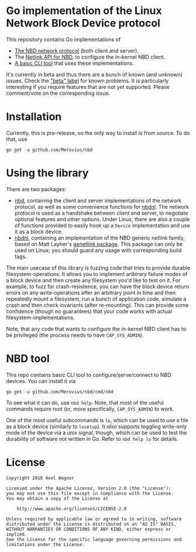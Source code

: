 # Go implementation of the Linux Network Block Device protocol

This repository contains Go implementations of

* [The NBD network protocol][nbd-proto] (both client and server).
* The [Netlink API for NBD][nbd-netlink-h], to configure the in-kernel NBD
  client.
* [A basic CLI tool][nbd-tool] that uses these implementations.

It's currently in beta and thus there are a bunch of known (and unknown)
issues. Check the ["beta" label][beta-issues] for known problems. It is
particularly interesting if you require features that are not yet supported.
Please comment/vote on the corresponding issue.

# Installation

Currently, this is pre-release, so the onlý way to install is from source. To
do that, use

```
go get -u github.com/Merovius/nbd
```

# Using the library

There are two packages:
* [nbd][godoc-nbd], containing the client and server implementations of the
  network protocol, as well as some convenience functions for
  [nbdnl][godoc-nbdnl]. The network protocol is used as a handshake between
  client and server, to negotiate optional features and other options. Under
  Linux, there are also a couple of functions provided to easily hook up a
  `Device` implementation and use it as a block device.
* [nbdnl][godoc-nbdnl], containing an implementation of the NBD generic netlink
  family, based on Matt Layher's [genetlink package][godoc-genetlink]. This
  package can only be used on Linux; you should guard any usage with
  corresponding build tags.

The main usecase of this library is fuzzing code that tries to provide durable
filesystem-operations. It allows you to implement aribtrary failure modes of a
block device and then create any filesystem you'd like to test on it. For
example, to fuzz for crash-resistence, you can have the block device return
errors on any write-operations after an arbitrary point in time and then
repeatedly mount a filesystem, run a bunch of application code, simulate a
crash and then check invariants (after re-mounting). This can provide some
confidence (though no guarantees) that your code works with actual
filesystem-implementations.

Note, that any code that wants to configure the in-kernel NBD client has to be
privileged (the process needs to have `CAP_SYS_ADMIN`).

# NBD tool

This repo contains basic CLI tool to configure/serve/connect to NBD devices. You can install it via

```
go get -u github.com/Merovius/nbd/cmd/nbd
```

To see what it can do, use `nbd help`. Note, that most of the useful commands
require root (or, more specifically, `CAP_SYS_ADMIN`) to work.

One of the most useful subcommands is `lo`, which can be used to use a file as
a block device (similarly to `losetup`). It *also* supports toggling write-only
mode of the device via a unix signal, though, which can be used to test the
durability of software not written in Go. Refer to `nbd help lo` for details.

# License

```
Copyright 2018 Axel Wagner

Licensed under the Apache License, Version 2.0 (the "License");
you may not use this file except in compliance with the License.
You may obtain a copy of the License at

    http://www.apache.org/licenses/LICENSE-2.0

Unless required by applicable law or agreed to in writing, software
distributed under the License is distributed on an "AS IS" BASIS,
WITHOUT WARRANTIES OR CONDITIONS OF ANY KIND, either express or implied.
See the License for the specific language governing permissions and
limitations under the License.
```

[beta-issues]: https://github.com/Merovius/nbd/issues?q=is%3Aissue+is%3Aopen+label%3Abeta
[nbd-proto]: https://sourceforge.net/p/nbd/code/ci/master/tree/doc/proto.md
[nbd-netlink-h]: https://github.com/torvalds/linux/blob/master/include/uapi/linux/nbd-netlink.h
[nbd-tool]: #nbd-tool
[godoc-nbd]: https://godoc.org/github.com/Merovius/nbd
[godoc-nbdnl]: https://godoc.org/github.com/Merovius/nbdnl
[godoc-genetlink]: https://godoc.org/github.com/mdlayher/genetlink
